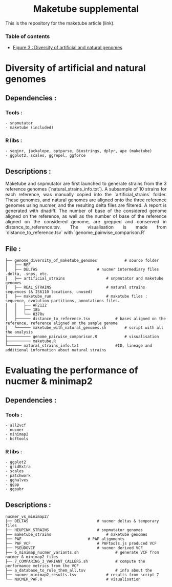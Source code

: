 <h1 align="center"> Maketube supplemental </h1>

This is the repository for the maketube article (link).

### Table of contents

<!--ts-->
-  [Figure 3 : Diversity of artificial and natural genomes](#genome_diversity_tag)


# <a name="genome_diversity_tag"></a> Diversity of artificial and natural genomes

## Dependencies :

### Tools : 
	- snpmutator
	- maketube (included)

### R libs :
	- seqinr, jackalope, optparse, Biostrings, dplyr, ape (maketube)
	- ggplot2, scales, ggrepel, ggforce

## Descriptions :

<p align="justify">
Maketube and snpmutator are first launched to generate strains from the 3 reference genomes (`natural_strains_info.txt`).
A subsample of 10 strains for each reference, was manually copied into the `artificial_strains` folder.
These genomes, and natural genomes are aligned onto the three reference genomes using nucmer, and the resulting delta files are filtered. A report is generated with dnadiff.
The number of base of the considered genome aligned on the reference, as well as the number of base of the reference aligned on the considered genome, are grepped and conserved in distance_to_reference.tsv.
The visualisation is made from `distance_to_reference.tsv` with `genome_pairwise_comparison.R`
</p>

## File :
```
├── genome_diversity_of_maketube_genomes			# source folder
│   ├── REF
│   ├── DELTAS							# nucmer intermediary files .delta, .snps, etc.
│   ├── artificial_strains					# snpmutator and maketube genomes
│   ├── REAL_STRAINS						# natural strains sequences (& IS6110 locations, unused)
│   ├── maketube_run						# maketube files : sequence, evolution partitions, annotations files. 
|   │   ├── AF2122
│   │   ├── 18b
│   │   └── H37Rv
│   ├────── distance_to_reference.tsv			# bases aligned on the reference, reference aligned on the sample genome
│   └────── maketube_with_natural_genomes.sh		# script with all the analysis
├────────── genome_pairwise_comparison.R			# visualisation
├────────── maketube.R
└────── natural_strains_info.txt				#ID, lineage and additional information about natural strains
```

# <a name="nucmer_minimap2"></a> Evaluating the performance of nucmer & minimap2
## Dependencies :

### Tools : 
	- all2vcf
	- nucmer
	- minimap2
	- bcftools

### R libs :
	- ggplot2
	- gridExtra
	- scales
	- patchwork
	- gghalves
	- ggpp
	- ggpubr

## Descriptions :

<p align="justify">

</p>

```
nucmer_vs_minimap2/
├── DELTAS								# nucmer deltas & temporary files
├── HEUPINK_STRAINS						# snpmutator genomes
├── maketube_strains						# maketube genomes
├── PAF								# PAF alignments
├── PAF_VCF								# PAFtools.js produced VCF
├── PSEUDOVCF							# nucmer derived VCF
├── 6_minimap_nucmer_variants.sh				# generate VCF from nucmer & minimap2 files
├── 7_COMPARING_3_VARIANT_CALLERS.sh			# compute the performance metrics from the VCF
├── a_database_to_rule_them_all.tsv				# info about the 
├── nucmer_minimap2_results.tsv				# results from script 7
└── NUCMER_PAF.R							# visualisation
```
